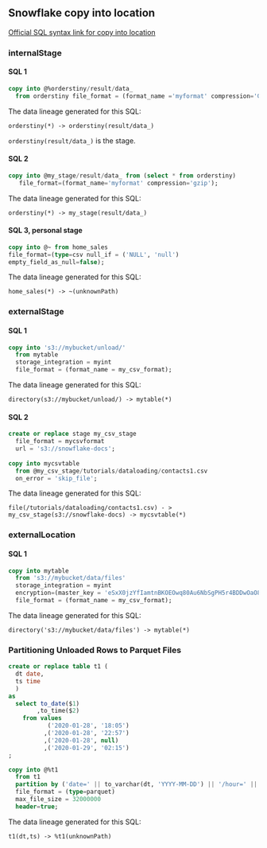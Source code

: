 ## Snowflake copy into location
[Official SQL syntax link for copy into location](https://docs.snowflake.com/en/sql-reference/sql/copy-into-location.html)

### internalStage

#### SQL 1
```sql
copy into @%orderstiny/result/data_
  from orderstiny file_format = (format_name ='myformat' compression='GZIP');
```

The data lineage generated for this SQL:
```
orderstiny(*) -> orderstiny(result/data_)
```

`orderstiny(result/data_)` is the stage.

#### SQL 2
```sql
copy into @my_stage/result/data_ from (select * from orderstiny)
   file_format=(format_name='myformat' compression='gzip');
```

The data lineage generated for this SQL:
```
orderstiny(*) -> my_stage(result/data_)
```

#### SQL 3, personal stage
```sql
copy into @~ from home_sales
file_format=(type=csv null_if = ('NULL', 'null')
empty_field_as_null=false);
```

The data lineage generated for this SQL:
```
home_sales(*) -> ~(unknownPath)
```

### externalStage

#### SQL 1
```sql
copy into 's3://mybucket/unload/'
  from mytable
  storage_integration = myint
  file_format = (format_name = my_csv_format);
```

The data lineage generated for this SQL:
```
directory(s3://mybucket/unload/) -> mytable(*)
```

  
#### SQL 2
```sql
create or replace stage my_csv_stage
  file_format = mycsvformat
  url = 's3://snowflake-docs';
  
copy into mycsvtable
  from @my_csv_stage/tutorials/dataloading/contacts1.csv
  on_error = 'skip_file';
```

The data lineage generated for this SQL:
```
file(/tutorials/dataloading/contacts1.csv) - > my_csv_stage(s3://snowflake-docs) -> mycsvtable(*)
```

### externalLocation
#### SQL 1
```sql
copy into mytable
  from 's3://mybucket/data/files'
  storage_integration = myint
  encryption=(master_key = 'eSxX0jzYfIamtnBKOEOwq80Au6NbSgPH5r4BDDwOaO8=')
  file_format = (format_name = my_csv_format);  
```

The data lineage generated for this SQL:
```
directory('s3://mybucket/data/files') -> mytable(*)
```

### Partitioning Unloaded Rows to Parquet Files
```sql
create or replace table t1 (
  dt date,
  ts time
  )
as
  select to_date($1)
        ,to_time($2)
    from values
           ('2020-01-28', '18:05')
          ,('2020-01-28', '22:57')
          ,('2020-01-28', null)
          ,('2020-01-29', '02:15')
;

copy into @%t1
  from t1
  partition by ('date=' || to_varchar(dt, 'YYYY-MM-DD') || '/hour=' || to_varchar(date_part(hour, ts))) -- Concatenate labels and column values to output meaningful filenames
  file_format = (type=parquet)
  max_file_size = 32000000
  header=true;
```

The data lineage generated for this SQL:
```
t1(dt,ts) -> %t1(unknownPath)
```

